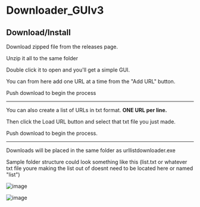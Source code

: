 # Downloader_GUIv3
**__Download/Install__**
-----------------------------------------------------------------------------------------------------------------------

Download zipped file from the releases page. 

Unzip it all to the same folder

Double click it to open and you'll get a simple GUI. 

You can from here add one URL at a time from the "Add URL" button.

Push download to begin the process

-----------------------------------------------------------------------------------------------------------------------

You can also create a list of URLs in txt format. __ONE URL per line.__ 

Then click the Load URL button and select that txt file you just made.

Push download to begin the process.

-----------------------------------------------------------------------------------------------------------------------

Downloads will be placed in the same folder as urllistdownloader.exe

Sample folder structure could look something like this (list.txt or whatever txt file youre making the list out of doesnt need to be located here or named "list")

![image](https://user-images.githubusercontent.com/55998857/235359927-62859423-eb60-46d4-b321-3b9e2c5149aa.png)

![image](https://user-images.githubusercontent.com/55998857/235358959-b712254c-8387-4ea8-887a-8d6052bd49a4.png)


